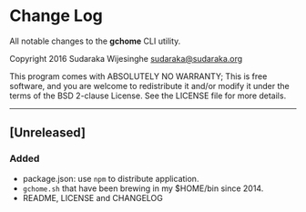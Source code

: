 # Change Log

All notable changes to the **gchome** CLI utility.

Copyright 2016 Sudaraka Wijesinghe <sudaraka@sudaraka.org>

This program comes with ABSOLUTELY NO WARRANTY;
This is free software, and you are welcome to redistribute it and/or modify it
under the terms of the BSD 2-clause License. See the LICENSE file for more
details.

---

## [Unreleased]
### Added
- package.json: use `npm` to distribute application.
- `gchome.sh` that have been brewing in my $HOME/bin since 2014.
- README, LICENSE and CHANGELOG
